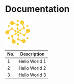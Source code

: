# Documentation

![Chamomind Image](images/chamomind.png)

| No. | Description   |
| --- | ------------- |
| 1   | Hello World 1 |
| 2   | Hello World 2 |
| 3   | Hello World 3 |
